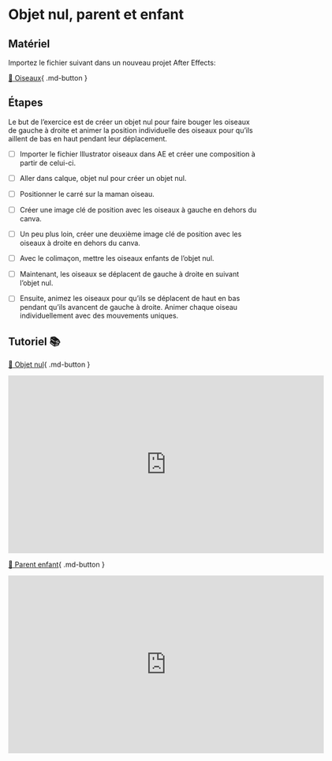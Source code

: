 # Objet nul, parent et enfant
## Matériel

Importez le fichier suivant dans un nouveau projet After Effects:   

[📁 Oiseaux](https://cmontmorency365.sharepoint.com/:u:/s/TIM-582214-Animation2d77/EePzSRvYaSFCnZPCgyxcawoBlT4PYtHnjim11uJ1_SkyLw?e=MmQGyX){ .md-button }       

      


## Étapes
Le but de l’exercice est de créer un objet nul pour faire bouger les oiseaux de gauche à droite et animer la position individuelle des oiseaux pour qu’ils aillent de bas en haut pendant leur déplacement.    

- [ ] Importer le fichier Illustrator oiseaux dans AE et créer une composition à partir de celui-ci.
- [ ] Aller dans calque, objet nul pour créer un objet nul.
- [ ] Positionner le carré sur la maman oiseau.
- [ ] Créer une image clé de position avec les oiseaux à gauche en dehors du canva.
- [ ] Un peu plus loin, créer une deuxième image clé de position avec les oiseaux à droite en dehors du canva.
- [ ] Avec le colimaçon, mettre les oiseaux enfants de l’objet nul.
- [ ] Maintenant, les oiseaux se déplacent de gauche à droite en suivant l’objet nul.
- [ ] Ensuite, animez les oiseaux pour qu’ils se déplacent de haut en bas pendant qu’ils avancent de gauche à droite. Animer chaque oiseau individuellement avec des mouvements uniques.

      


## Tutoriel 📚
[📁 Objet nul](https://cmontmorency365.sharepoint.com/:v:/s/TIM-582214-Animation2d77/EY-8k89r4P1NgcdK18MCTGsBAhEwbQXREf3mEv0L5ASQJA?e=JXg8iv){ .md-button }          

<iframe src="https://cmontmorency365.sharepoint.com/sites/TIM-582214-Animation2d77/_layouts/15/embed.aspx?UniqueId=cf93bc8f-e06b-4dfd-81c7-4ad7c3024c6b&embed=%7B%22ust%22%3Atrue%2C%22hv%22%3A%22CopyEmbedCode%22%7D&referrer=StreamWebApp&referrerScenario=EmbedDialog.Create" width="640" height="360" frameborder="0" scrolling="no" allowfullscreen title="01_objet_nul.mp4"></iframe>
    
[📁 Parent enfant](https://cmontmorency365.sharepoint.com/:v:/s/TIM-582214-Animation2d77/EQY8fcpmVsVHoDc_hLujmNgBzdWN_q5tzNlgFtG01WO_AA?e=U2ufXb){ .md-button }          

<iframe src="https://cmontmorency365.sharepoint.com/sites/TIM-582214-Animation2d77/_layouts/15/embed.aspx?UniqueId=ca7d3c06-5666-47c5-a037-3f84bba398d8&embed=%7B%22ust%22%3Atrue%2C%22hv%22%3A%22CopyEmbedCode%22%7D&referrer=StreamWebApp&referrerScenario=EmbedDialog.Create" width="640" height="360" frameborder="0" scrolling="no" allowfullscreen title="01_parents_enfants.mp4"></iframe>
